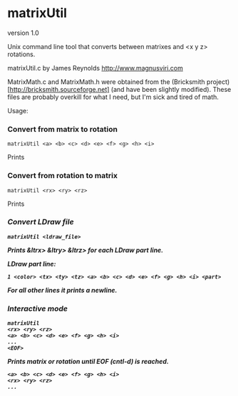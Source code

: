 # matrixUtil

version 1.0

Unix command line tool that converts between matrixes and &lt;x y z&gt; rotations.

matrixUtil.c by James Reynolds http://www.magnusviri.com

MatrixMath.c and MatrixMath.h were obtained from the (Bricksmith project)[http://bricksmith.sourceforge.net] (and have been slightly modified).  These files are probably overkill for what I need, but I'm sick and tired of math.

Usage:

### Convert from matrix to rotation

	matrixUtil <a> <b> <c> <d> <e> <f> <g> <h> <i>

Prints <rx> <ry> <rz>

### Convert from rotation to matrix

	matrixUtil <rx> <ry> <rz>

Prints <a> <b> <c> <d> <e> <f> <g> <h> <i>

### Convert LDraw file

	matrixUtil <ldraw_file>

Prints &ltrx&gt; &ltry&gt; &ltrz&gt; for each LDraw part line.

LDraw part line:

	1 <color> <tx> <ty> <tz> <a> <b> <c> <d> <e> <f> <g> <h> <i> <part>

For all other lines it prints a newline.

### Interactive mode

	matrixUtil
	<rx> <ry> <rz>
	<a> <b> <c> <d> <e> <f> <g> <h> <i>
	...
	<EOF>

Prints matrix or rotation until EOF (cntl-d) is reached.

	<a> <b> <c> <d> <e> <f> <g> <h> <i>
	<rx> <ry> <rz>
	...


